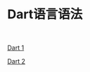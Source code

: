 # Dart语言语法
<br/>

[Dart 1](https://mp.weixin.qq.com/s/skXbL-eXZiPD5gHcN6CKAg)
<br/>

[Dart 2](https://mp.weixin.qq.com/s/xdSYvqSYOXTOCeb89C1uvg)
